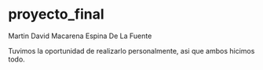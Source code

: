 # proyecto_final

Martin David
Macarena Espina De La Fuente

Tuvimos la oportunidad de realizarlo personalmente, asi que ambos hicimos todo.
